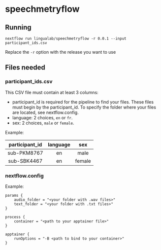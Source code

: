# speechmetryflow

## Running

`nextflow run lingualab/speechmetryflow -r 0.0.1 --input participant_ids.csv`

Replace the `-r` option with the release you want to use

## Files needed

### participant_ids.csv

This CSV file must contain at least 3 columns:

- participant_id is required for the pipeline to find your files. These files must begin by the participant_id. To specify the folder where your files are located, see nextflow.config.
- language: 2 choices, `en` or `fr`.
- sex: 2 choices, `male` or `female`.

Example:

| participant_id | language |   sex  |
|:--------------:|:--------:|:------:|
|   sub-PKM8767  |    en    |  male  |
|   sub-SBK4467  |    en    | female |

### nextflow.config

Example:

```
params {
    audio_folder = "<your folder with .wav files>"
    text_folder = "<your folder with .txt files>"
}

process {
    container = "<path to your apptainer file>"
}

apptainer {
    runOptions = "-B <path to bind to your container>"
}
```